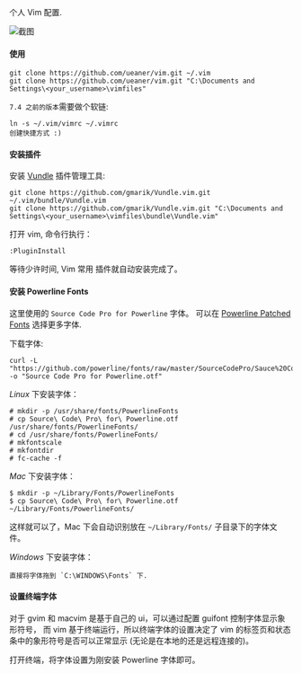  个人 Vim 配置.

![截图](preview.png)

#### 使用

    git clone https://github.com/ueaner/vim.git ~/.vim
    git clone https://github.com/ueaner/vim.git "C:\Documents and Settings\<your_username>\vimfiles"

`7.4 之前的版本`需要做个软链:

    ln -s ~/.vim/vimrc ~/.vimrc
    创建快捷方式 :)

#### 安装插件

安装 [Vundle](https://github.com/gmarik/Vundle.vim) 插件管理工具:

    git clone https://github.com/gmarik/Vundle.vim.git ~/.vim/bundle/Vundle.vim
    git clone https://github.com/gmarik/Vundle.vim.git "C:\Documents and Settings\<your_username>\vimfiles\bundle\Vundle.vim"

打开 vim, 命令行执行：

    :PluginInstall

等待少许时间, Vim 常用 插件就自动安装完成了。

#### 安装 Powerline Fonts

这里使用的 `Source Code Pro for Powerline` 字体。
可以在 [Powerline Patched Fonts](https://github.com/powerline/fonts) 选择更多字体.

下载字体:

    curl -L "https://github.com/powerline/fonts/raw/master/SourceCodePro/Sauce%20Code%20Powerline%20Regular.otf" -o "Source Code Pro for Powerline.otf"

*Linux* 下安装字体：

    # mkdir -p /usr/share/fonts/PowerlineFonts
    # cp Source\ Code\ Pro\ for\ Powerline.otf /usr/share/fonts/PowerlineFonts/
    # cd /usr/share/fonts/PowerlineFonts/
    # mkfontscale
    # mkfontdir
    # fc-cache -f

*Mac* 下安装字体：

    $ mkdir -p ~/Library/Fonts/PowerlineFonts
    $ cp Source\ Code\ Pro\ for\ Powerline.otf ~/Library/Fonts/PowerlineFonts/

这样就可以了，Mac 下会自动识别放在 `~/Library/Fonts/` 子目录下的字体文件。

*Windows* 下安装字体：

    直接将字体拖到 `C:\WINDOWS\Fonts` 下.

#### 设置终端字体

对于 gvim 和 macvim 是基于自己的 ui，可以通过配置 guifont 控制字体显示象形符号，
而 vim 基于终端运行，所以终端字体的设置决定了 vim 的标签页和状态条中的象形符号是否可以正常显示
(无论是在本地的还是远程连接的)。

打开终端，将字体设置为刚安装 Powerline 字体即可。
